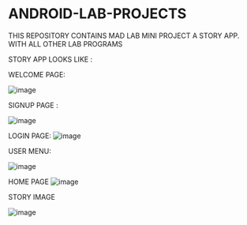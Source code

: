 # ANDROID-LAB-PROJECTS

THIS REPOSITORY CONTAINS MAD LAB MINI PROJECT A STORY APP.
WITH ALL OTHER LAB PROGRAMS

STORY APP LOOKS LIKE :

WELCOME PAGE: 

![image](https://github.com/HARSHMISHRA-521/ANDROID-LAB-PROJECTS/assets/121894609/5b5d2512-d359-483e-8d4b-f4ebc6e07886)

SIGNUP PAGE :

![image](https://github.com/HARSHMISHRA-521/ANDROID-LAB-PROJECTS/assets/121894609/76cd7681-1cd2-4abd-88ce-a042b6505b20)

LOGIN PAGE:
![image](https://github.com/HARSHMISHRA-521/ANDROID-LAB-PROJECTS/assets/121894609/99ee4891-677b-4947-988c-f0451870057f)


USER MENU:

![image](https://github.com/HARSHMISHRA-521/ANDROID-LAB-PROJECTS/assets/121894609/1767571a-6661-408e-aa2b-e7cd1c5c99d0)

HOME PAGE 
![image](https://github.com/HARSHMISHRA-521/ANDROID-LAB-PROJECTS/assets/121894609/16d52542-4c87-4f89-b76f-de25aa0eeb6e)

STORY IMAGE

![image](https://github.com/HARSHMISHRA-521/ANDROID-LAB-PROJECTS/assets/121894609/69e4d1f2-7993-4ec9-8b07-bb9c218fb40b)







